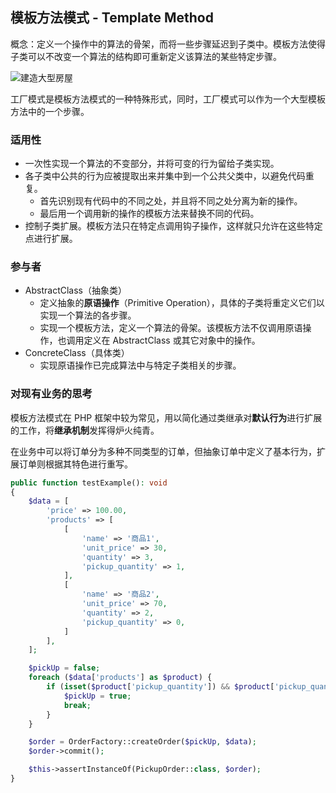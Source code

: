 ## 模板方法模式 - Template Method

概念：定义一个操作中的算法的骨架，而将一些步骤延迟到子类中。模板方法使得子类可以不改变一个算法的结构即可重新定义该算法的某些特定步骤。

![建造大型房屋](assets/设计模式/live-example-16482909883987.png)

工厂模式是模板方法模式的一种特殊形式，同时，工厂模式可以作为一个大型模板方法中的一个步骤。

### 适用性

- 一次性实现一个算法的不变部分，并将可变的行为留给子类实现。
- 各子类中公共的行为应被提取出来并集中到一个公共父类中，以避免代码重复。
    - 首先识别现有代码中的不同之处，并且将不同之处分离为新的操作。
    - 最后用一个调用新的操作的模板方法来替换不同的代码。
- 控制子类扩展。模板方法只在特定点调用钩子操作，这样就只允许在这些特定点进行扩展。

### 参与者

- AbstractClass（抽象类）
    - 定义抽象的**原语操作**（Primitive Operation），具体的子类将重定义它们以实现一个算法的各步骤。
    - 实现一个模板方法，定义一个算法的骨架。该模板方法不仅调用原语操作，也调用定义在 AbstractClass 或其它对象中的操作。
- ConcreteClass（具体类）
    - 实现原语操作已完成算法中与特定子类相关的步骤。

### 对现有业务的思考

模板方法模式在 PHP 框架中较为常见，用以简化通过类继承对**默认行为**进行扩展的工作，将**继承机制**发挥得炉火纯青。

在业务中可以将订单分为多种不同类型的订单，但抽象订单中定义了基本行为，扩展订单则根据其特色进行重写。

```php
public function testExample(): void
{
    $data = [
        'price' => 100.00,
        'products' => [
            [
                'name' => '商品1',
                'unit_price' => 30,
                'quantity' => 3,
                'pickup_quantity' => 1,
            ],
            [
                'name' => '商品2',
                'unit_price' => 70,
                'quantity' => 2,
                'pickup_quantity' => 0,
            ]
        ],
    ];

    $pickUp = false;
    foreach ($data['products'] as $product) {
        if (isset($product['pickup_quantity']) && $product['pickup_quantity'] > 0) {
            $pickUp = true;
            break;
        }
    }

    $order = OrderFactory::createOrder($pickUp, $data);
    $order->commit();

    $this->assertInstanceOf(PickupOrder::class, $order);
}

```

